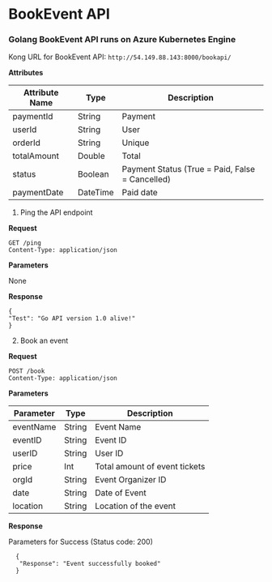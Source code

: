 # BookEvent API


### Golang BookEvent API runs on Azure Kubernetes Engine

Kong URL for BookEvent API:
```http://54.149.88.143:8000/bookapi/```

**Attributes**

|Attribute Name    | Type    | Description|
|---------------|-------|------------|
|paymentId |String|Payment| Id         |
|userId |    String  |    User  |     Id |
|orderId |    String | Unique | Order Number |
|totalAmount |Double |Total | Amount Paid |
|status    | Boolean |    Payment Status (True = Paid, False = Cancelled) |
|paymentDate |DateTime    |Paid date|

1. Ping the API endpoint
   
**Request**
   
```
GET /ping
Content-Type: application/json
```
    
**Parameters**

None


**Response**

```
{
"Test": "Go API version 1.0 alive!"
}
```
    


2. Book an event

**Request**

```
POST /book
Content-Type: application/json
```

**Parameters**

|Parameter    |Type |    Description|
|-----|-----|------|
|eventName    |String|    Event Name|
|eventID|    String|    Event ID|
|userID|    String|    User ID|
|price|    Int|    Total amount of event tickets|
|orgId|    String|    Event Organizer ID|
|date|    String|    Date of Event|
|location|    String|    Location of the event|

**Response**

Parameters for Success (Status code: 200)
```
  {
   "Response": "Event successfully booked"
  }
```
